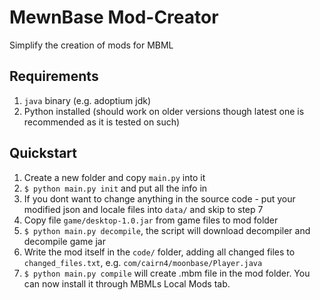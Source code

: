 # MewnBase Mod-Creator
Simplify the creation of mods for MBML

## Requirements
1. `java` binary (e.g. adoptium jdk)
2. Python installed (should work on older versions though latest one is recommended as it is tested on such)

## Quickstart
1. Create a new folder and copy `main.py` into it
2. `$ python main.py init` and put all the info in
3. If you dont want to change anything in the source code - put your modified json and locale files into `data/` and skip to step 7
4. Copy file `game/desktop-1.0.jar` from game files to mod folder
5. `$ python main.py decompile`, the script will download decompiler and decompile game jar
6. Write the mod itself in the `code/` folder, adding all changed files to `changed_files.txt`, e.g. `com/cairn4/moonbase/Player.java`
7. `$ python main.py compile` will create .mbm file in the mod folder. You can now install it through MBMLs Local Mods tab.
